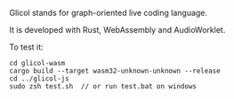 Glicol stands for graph-oriented live coding language.

It is developed with Rust, WebAssembly and AudioWorklet.

To test it:

```
cd glicol-wasm
cargo build --target wasm32-unknown-unknown --release
cd ../glicol-js
sudo zsh test.sh  // or run test.bat on windows
```